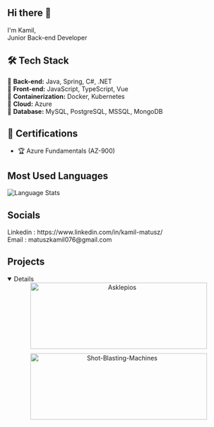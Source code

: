 ## Hi there 👋
I'm Kamil,  
Junior Back-end Developer

## 🛠️ Tech Stack
🔹 **Back-end:** Java, Spring, C#, .NET    
🔹 **Front-end:** JavaScript, TypeScript, Vue    
🔹 **Containerization:** Docker, Kubernetes      
🔹 **Cloud:** Azure   
🔹 **Database:** MySQL, PostgreSQL, MSSQL, MongoDB 

## 📜 Certifications  
- 🏆 Azure Fundamentals (AZ-900)

## Most Used Languages
![Language Stats](https://github-readme-stats.vercel.app/api/top-langs/?username=Kamil-Matusz&layout=compact&langs_count=8&theme=tokyonight)

## Socials
<div>
 Linkedin : https://www.linkedin.com/in/kamil-matusz/ <br/>
</div>
<div>
 Email : matuszkamil076@gmail.com <br/>
</div>

## Projects
<details open>
  <div align="center" style="display: flex; flex-wrap: wrap; gap: 10px; justify-content: center;">
    <a href="https://github.com/Kamil-Matusz/Asklepios">
      <img alt="Asklepios" src="https://github-readme-stats.vercel.app/api/pin/?username=Kamil-Matusz&repo=Asklepios&theme=transparent" style="width: 400px; height: 150px;" />
    </a>
    <a href="https://github.com/Kamil-Matusz/Shot-Blasting-Machines">
      <img alt="Shot-Blasting-Machines" src="https://github-readme-stats.vercel.app/api/pin/?username=Kamil-Matusz&repo=Shot-Blasting-Machines&theme=transparent" style="width: 400px; height: 150px;" />
    </a>
  </div>
</details>
 
<!--
**Kamil-Matusz/Kamil-Matusz** is a ✨ _special_ ✨ repository because its `README.md` (this file) appears on your GitHub profile.

Here are some ideas to get you started:

- 🔭 I’m currently working on ...
- 🌱 I’m currently learning ...
- 👯 I’m looking to collaborate on ...
- 🤔 I’m looking for help with ...
- 💬 Ask me about ...
- 📫 How to reach me: ...
- 😄 Pronouns: ...
- ⚡ Fun fact: ...
-->
